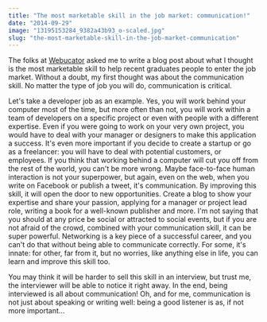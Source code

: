 ```yaml
---
title: "The most marketable skill in the job market: communication!"
date: "2014-09-29"
image: "13195153284_9382a43b93_o-scaled.jpg"
slug: "the-most-marketable-skill-in-the-job-market-communication"
---
```


The folks at [Webucator](https://www.webucator.com/ "Webucator website") asked me to write a blog post about what I thought is the most marketable skill to help recent graduates people to enter the job market. Without a doubt, my first thought was about the communication skill. No matter the type of job you will do, communication is critical.

Let's take a developer job as an example. Yes, you will work behind your computer most of the time, but more often than not, you will work within a team of developers on a specific project or even with people with a different expertise. Even if you were going to work on your very own project, you would have to deal with your manager or designers to make this application a success. It's even more important if you decide to create a startup or go as a freelancer: you will have to deal with potential customers, or employees. If you think that working behind a computer will cut you off from the rest of the world, you can't be more wrong. Maybe face-to-face human interaction is not your superpower, but again, even on the web, when you write on Facebook or publish a tweet, it's communication. By improving this skill, it will open the door to new opportunities. Create a blog to show your expertise and share your passion, applying for a manager or project lead role, writing a book for a well-known publisher and more. I'm not saying that you should at any price be social or attracted to social events, but if you are not afraid of the crowd, combined with your communication skill, it can be super powerful. Networking is a key piece of a successful career, and you can't do that without being able to communicate correctly. For some, it's innate: for other, far from it, but no worries, like anything else in life, you can learn and improve this skill too.

You may think it will be harder to sell this skill in an interview, but trust me, the interviewer will be able to notice it right away. In the end, being interviewed is all about communication! Oh, and for me, communication is not just about speaking or writing well: being a good listener is as, if not more important...
